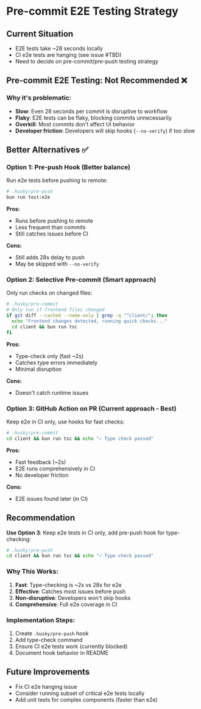 # Pre-commit E2E Testing Strategy

## Current Situation
- E2E tests take ~28 seconds locally
- CI e2e tests are hanging (see issue #TBD)
- Need to decide on pre-commit/pre-push testing strategy

## Pre-commit E2E Testing: Not Recommended ❌

### Why it's problematic:
- **Slow**: Even 28 seconds per commit is disruptive to workflow
- **Flaky**: E2E tests can be flaky, blocking commits unnecessarily
- **Overkill**: Most commits don't affect UI behavior
- **Developer friction**: Developers will skip hooks (`--no-verify`) if too slow

## Better Alternatives ✅

### Option 1: Pre-push Hook (Better balance)
Run e2e tests before pushing to remote:

```bash
# .husky/pre-push
bun run test:e2e
```

**Pros:**
- Runs before pushing to remote
- Less frequent than commits
- Still catches issues before CI

**Cons:**
- Still adds 28s delay to push
- May be skipped with `--no-verify`

### Option 2: Selective Pre-commit (Smart approach)
Only run checks on changed files:

```bash
# .husky/pre-commit
# Only run if frontend files changed
if git diff --cached --name-only | grep -q "^client/"; then
  echo "Frontend changes detected, running quick checks..."
  cd client && bun run tsc
fi
```

**Pros:**
- Type-check only (fast ~2s)
- Catches type errors immediately
- Minimal disruption

**Cons:**
- Doesn't catch runtime issues

### Option 3: GitHub Action on PR (Current approach - Best)
Keep e2e in CI only, use hooks for fast checks:

```bash
# .husky/pre-commit
cd client && bun run tsc && echo "✓ Type check passed"
```

**Pros:**
- Fast feedback (~2s)
- E2E runs comprehensively in CI
- No developer friction

**Cons:**
- E2E issues found later (in CI)

## Recommendation

**Use Option 3**: Keep e2e tests in CI only, add pre-push hook for type-checking:

```bash
# .husky/pre-push
cd client && bun run tsc && echo "✓ Type check passed"
```

### Why This Works:
1. **Fast**: Type-checking is ~2s vs 28s for e2e
2. **Effective**: Catches most issues before push
3. **Non-disruptive**: Developers won't skip hooks
4. **Comprehensive**: Full e2e coverage in CI

### Implementation Steps:
1. Create `.husky/pre-push` hook
2. Add type-check command
3. Ensure CI e2e tests work (currently blocked)
4. Document hook behavior in README

## Future Improvements
- Fix CI e2e hanging issue
- Consider running subset of critical e2e tests locally
- Add unit tests for complex components (faster than e2e)
